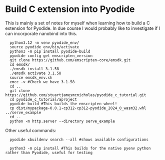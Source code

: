 # Build C extension into Pyodide

This is mainly a set of notes for myself when learning how to build a C extension
for Pyodide. In due course I would probably like to investigate if I can incorporate
nanobind into this.

```
  python3.12 -m venv pyodide_env/
  source pyodide_env/bin/activate
  python3 -m pip install pyodide-build
  pyodide config get emscripten_version
  git clone https://github.com/emscripten-core/emsdk.git
  cd emsdk/
  ./emsdk install 3.1.58
  ./emsdk activate 3.1.58
  source emsdk_env.sh
  emcc -v #Check we have 3.1.58
  cd ..
  git clone https://github.com/stuartjamesmcnicholas/pyodide_c_tutorial.git
  cd pyodide_c_tutorial/aproject
  pyodide build #This builds the emscripten wheel!
  cp dist/mypackage-0.0.1-cp312-cp312-pyodide_2024_0_wasm32.whl ../serve_example
  cd ..
  python -m http.server --directory serve_example
```

Other useful commands:
```
  pyodide xbuildenv search --all #shows available configurations
```

```
  python3 -m pip install #This builds for the native pyenv python rather than Pyodide, useful for testing
```
